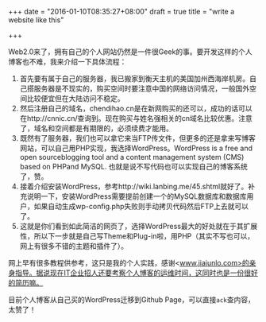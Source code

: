 +++
date = "2016-01-10T08:35:27+08:00"
draft = true
title = "write a website like this"

+++



Web2.0来了，拥有自己的个人网站仍然是一件很Geek的事。要开发这样的个人博客也不难，我来介绍一下具体流程：

1. 首先要有属于自己的服务器，我已搬家到衡天主机的美国加州西海岸机房。自己搭服务器是不现实的，购买空间时要注意中国的网络访问情况，一般国外空间比较便宜但在大陆访问不稳定。
2. 然后注册自己的域名，chendihao.cn是在新网购买的还可以，成功的话可以在http://cnnic.cn/查询到。现在购买与姓名强相关的cn域名比较优惠。注意了，域名和空间都是有期限的，必须续费才能用。
3. 既然有了服务器，我们也可以拿它来当FTP传文件，但更多的还是拿来写博客网站，可以自己用PHP实现，我选择WordPress。WordPress is a free and open sourceblogging tool and a content management system (CMS) based on PHPand MySQL. 也就是说不写代码也可以实现自己的博客系统了，赞。
4. 接着介绍安装WordPress，参考http://wiki.lanbing.me/45.shtml就好了。补充说明一下，安装WordPress需要提前创建一个的MySQL数据库和数据库用户，如果自动生成wp-config.php失败则手动拷贝代码然后FTP上去就可以了。
5. 这就是你们看到如此简洁的网页了，选择WordPress最大的好处就在于其扩展性，所以下一步就是自己写Theme和Plug-in啦，用PHP（其实不写也可以，网上有很多不错的主题和插件了）。

网上早有很多教程供参考，这只是我的个人实践，感谢<www.jiajunlo.com>的亲身指导。据说现在IT企业招人还要考察个人博客的运维时间，这同时也是一份很好的简历嘛。

目前个人博客从自己买的WordPress迁移到Github Page，可以直接`ack`查内容，太赞了！